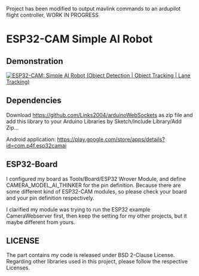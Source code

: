 Project has been modified to output mavlink commands to an ardupilot flight controller, WORK IN PROGRESS      






# ESP32-CAM Simple AI Robot #

## Demonstration

[![ESP32-CAM: Simple AI Robot (Object Detection | Object Tracking | Lane Tracking)](http://img.youtube.com/vi/4C2c0xs6eFg/0.jpg)](https://www.youtube.com/watch?v=4C2c0xs6eFg "ESP32-CAM: Simple AI Robot (Object Detection | Object Tracking | Lane Tracking)")

## Dependencies
Download https://github.com/Links2004/arduinoWebSockets as zip file and add this library to your Arduino Libraries by Sketch/Include Library/Add Zip...<br/>

Android application: https://play.google.com/store/apps/details?id=com.p4f.esp32camai

## ESP32-Board

I configured my board as Tools/Board/ESP32 Wrover Module, and define CAMERA_MODEL_AI_THINKER for the pin definition. Because there are some different kind of ESP32-CAM modules, so please check your board and your pin definition respectively.

I clarified my module was trying to run the ESP32 example CameraWebserver first, then keep the setting for my other projects, but it maybe different from yours.

## LICENSE
The part contains my code is released under BSD 2-Clause License. Regarding other libraries used in this project, please follow the respective Licenses.
